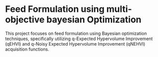 # Feed Formulation using multi-objective bayesian Optimization

This project focuses on feed formulation using Bayesian optimization techniques, specifically utilizing q-Expected Hypervolume Improvement (qEHVI) and q-Noisy Expected Hypervolume Improvement (qNEHVI) acquisition functions.
